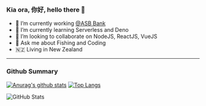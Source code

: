 
### Kia ora, 你好, hello there 👋

- 🔭  I’m currently working [@ASB Bank](https://www.asb.co.nz/) 
- 🌱  I’m currently learning Serverless and Deno
- 👯  I’m looking to collaborate on NodeJS, ReactJS, VueJS
- 🎣  Ask me about Fishing and Coding 
- 🇳🇿  Living in New Zealand

---
### Github Summary

[![Anurag's github stats](https://github-readme-stats.vercel.app/api?username=sOm2y&count_private=true)](https://github.com/anuraghazra/github-readme-stats) [![Top Langs](https://github-readme-stats.vercel.app/api/top-langs/?username=sOm2y&layout=compact&count_private=true)](https://github.com/anuraghazra/github-readme-stats)

![GitHub Stats](https://github-readme-streak-stats.herokuapp.com/?user=sOm2y&theme=default&hide_border=true)

